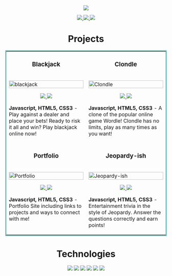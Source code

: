 <section align="center">
  <img src="https://user-images.githubusercontent.com/101219940/168934326-aef21dcf-c667-4a5f-843f-98ffade686e6.jpg">
</section>

<p align="center">
  <a href="https://raquelgo.netlify.app/" target="_blank">
    <img src="https://img.shields.io/static/v1?label=&message=WEBSITE&color=23555f&style=plastic"/>
  </a>
  <a href="https://www.linkedin.com/in/goraquel/" target="_blank">
    <img src="https://img.shields.io/static/v1?label=|&message=LINKED-IN&color=cdf998&style=plastic&logo=linkedin&logo-color=white"/>
  </a>
  <a href="https://twitter.com/rakicodes" target="_blank">
    <img src="https://img.shields.io/static/v1?label=|&message=TWITTER&color=23555f&style=plastic&logo=twitter&logo-color=white"/>
  </a>
</p>

<h1 align="center">Projects</h1>
<table bordercolor="#66b2b2">
  
  <tr>
    <td width="50%" valign="top">
      <h3 align="center">Blackjack</h3>
      <br />
      <a target="_blank" href="https://virtual-blackjack.netlify.app/">
        <img src="https://user-images.githubusercontent.com/101219940/168931336-b93d41da-9dd8-41b2-b9f1-ec9c5b2799ab.gif" width="100%" alt="blackjack"/>
      </a>
      <br />
      <p align="center">
        <a href="https://github.com/rakicodes/blackjack" target="_blank">
          <img src="https://img.shields.io/static/v1?label=|&message=REPO&color=23555f&style=plastic&logo=github&logo-color=white"/>
        </a>  
        <a href="https://virtual-blackjack.netlify.app/" target="_blank">
          <img src="https://img.shields.io/static/v1?label=&message=WEBSITE&color=cdf998&style=plastic"/>
        </a>
      </p>
      <p><strong>Javascript, HTML5, CSS3</strong> - Play against a dealer and place your bets! Ready to risk it all and win? Play blackjack online now!</p>
    </td>
    <td width="50%" valign="top">
      <h3 align="center">Clondle</h3>
      <br />
      <a target="_blank" href="https://clondle.netlify.app/">
            <img src="https://user-images.githubusercontent.com/101219940/168929995-dc6465ff-367f-4df5-b83a-6d5e0c6bf744.gif" width="100%"  alt="Clondle"/>
      </a>
      <br />
      <p align="center">
        <a href="https://github.com/rakicodes/wordle-clone" target="_blank">
          <img src="https://img.shields.io/static/v1?label=|&message=REPO&color=23555f&style=plastic&logo=github&logo-color=white"/>
        </a>
        <a href="https://clondle.netlify.app/" target="_blank">
          <img src="https://img.shields.io/static/v1?label=&message=WEBSITE&color=cdf998&style=plastic"/>
        </a>
      </p>
        <p><strong>Javascript, HTML5, CSS3</strong> - A clone of the popular online game Wordle! Clondle has no limits, play as many times as you want!</p>
    </td>
  </tr>
  <tr>
    <td width="50%" valign="top">
      <h3 align="center">Portfolio</h3>
      <br />
        <a target="_blank" href="https://raquelgo.netlify.app/">
          <img src="https://user-images.githubusercontent.com/101219940/168931791-318b03bd-9161-4027-9788-6cb411eeed9f.gif" width="100%" alt="Portfolio"/>
        </a>
      <br />
      <p align="center">
        <a href="https://github.com/rakicodes/Portfolio-V2" target="_blank">
          <img src="https://img.shields.io/static/v1?label=|&message=REPO&color=23555f&style=plastic&logo=github&logo-color=white"/>
        </a>
        <a href="https://raquelgo.netlify.app/" target="_blank">
          <img src="https://img.shields.io/static/v1?label=&message=WEBSITE&color=cdf998&style=plastic"/>
        </a>
      </p>
        <p><strong>Javascript, HTML5, CSS3</strong> - Portfolio Site including links to projects and ways to connect with me!</p>
    </td>
    <td width="50%" valign="top">
      <h3 align="center">Jeopardy-ish</h3>
      <br />
      <a target="_blank" href="https://jeopardy-ish.netlify.app/">
        <img src="https://user-images.githubusercontent.com/101219940/168930307-b5d87c20-d0c5-4477-a70f-5e823c48e452.gif" width="100%" alt="Jeopardy-ish"/>
      </a>
      <br />
      <p align="center">    
        <a href="https://github.com/rakicodes/jeopardy-ish" target="_blank">
          <img src="https://img.shields.io/static/v1?label=|&message=REPO&color=23555f&style=plastic&logo=github&logo-color=white"/>
        </a>
        <a href="https://jeopardy-ish.netlify.app/" target="_blank">
          <img src="https://img.shields.io/static/v1?label=&message=WEBSITE&color=cdf998&style=plastic"/>
        </a>
      </p>
      <p><strong>Javascript, HTML5, CSS3</strong> - Entertainment trivia in the style of Jeopardy. Answer the questions correctly and earn points!</p>
    </td>
  </tr>
</table>

<h1 align="center">Technologies</h1>


<p align="center">
    <img src="https://img.shields.io/static/v1?label=|&message=HTML5&color=23555f&style=plastic&logo=html5"/>
    <img src="https://img.shields.io/static/v1?label=|&message=CSS3&color=285f65&style=plastic&logo=css3"/>
    <img src="https://img.shields.io/static/v1?label=|&message=JAVASCRIPT&color=3c7f5d&style=plastic&logo=javascript"/>
    <img src="https://img.shields.io/static/v1?label=|&message=REACT.JS&color=4a935c&style=plastic&logo=react"/>
    <img src="https://img.shields.io/static/v1?label=|&message=MONGO-DB&color=cdd148&style=plastic&logo=mongodb"/>
    <img src="https://img.shields.io/static/v1?label=|&message=GIT&color=cbb148&style=plastic&logo=git"/>
</p>
